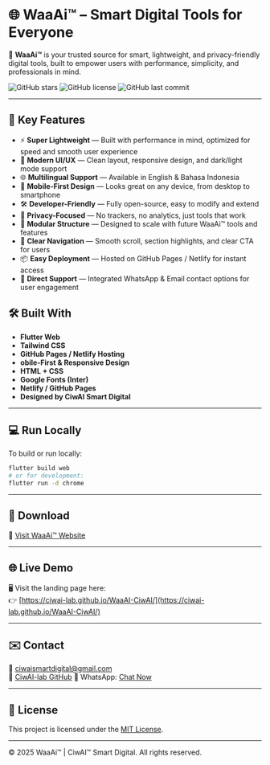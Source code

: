 # 🌐 WaaAi™ – Smart Digital Tools for Everyone

🚀 **WaaAi™** is your trusted source for smart, lightweight, and privacy-friendly digital tools, built to empower users with performance, simplicity, and professionals in mind.

![GitHub stars](https://img.shields.io/github/stars/ciwai-lab/WaaAI-AllNetTools)
![GitHub license](https://img.shields.io/github/license/ciwai-lab/WaaAI-AllNetTools)
![GitHub last commit](https://img.shields.io/github/last-commit/ciwai-lab/WaaAI-AllNetTools)

---

## 🔧 Key Features

- ⚡ **Super Lightweight** — Built with performance in mind, optimized for speed and smooth user experience
- 🎨 **Modern UI/UX** — Clean layout, responsive design, and dark/light mode support
- 🌐 **Multilingual Support** — Available in English & Bahasa Indonesia
- 📱 **Mobile-First Design** — Looks great on any device, from desktop to smartphone
- 🛠️ **Developer-Friendly** — Fully open-source, easy to modify and extend
- 🔐 **Privacy-Focused** — No trackers, no analytics, just tools that work
- 🧰 **Modular Structure** — Designed to scale with future WaaAi™ tools and features
- 🧭 **Clear Navigation** — Smooth scroll, section highlights, and clear CTA for users
- 📦 **Easy Deployment** — Hosted on GitHub Pages / Netlify for instant access
- 💬 **Direct Support** — Integrated WhatsApp & Email contact options for user engagement


## 🛠️ Built With

- **Flutter Web**
- **Tailwind CSS**
- **GitHub Pages / Netlify Hosting**
- **obile-First & Responsive Design**
- **HTML + CSS**
- **Google Fonts (Inter)**
- **Netlify / GitHub Pages**
- **Designed by CiwAI Smart Digital**

---

## 💻 Run Locally

To build or run locally:

```bash
flutter build web
# or for development:
flutter run -d chrome
```
---

## 📱 Download

🔗 [Visit WaaAi™ Website](https://ciwaidevtools.netlify.app/#projects)

---

## 🌐 Live Demo

🖥️ Visit the landing page here:  
👉 [https://ciwai-lab.github.io/WaaAI-CiwAI/](https://ciwai-lab.github.io/WaaAI-CiwAI/)

---

## ✉️ Contact

📧 [ciwaismartdigital@gmail.com](mailto:ciwaismartdigital@gmail.com)  
🔗 [CiwAI-lab GitHub](https://github.com/Ciwai-lab)
💬 WhatsApp: [Chat Now](https://wa.me/6282260383973)

---

## 🏁 License

This project is licensed under the [MIT License](LICENSE).

---

© 2025 WaaAi™ | CiwAI™ Smart Digital. All rights reserved.
